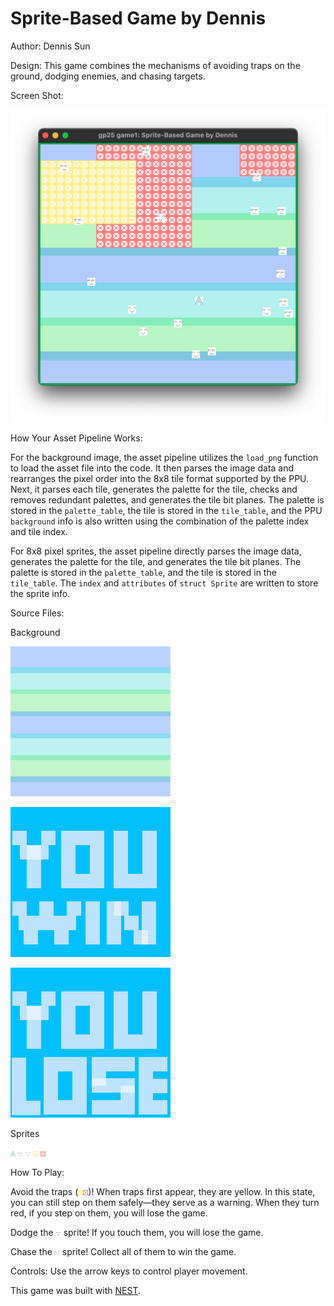 # Sprite-Based Game by Dennis

Author: Dennis Sun

Design: This game combines the mechanisms of avoiding traps on the ground, dodging enemies, and chasing targets. 

Screen Shot:

![Screen Shot](screenshot.png)

How Your Asset Pipeline Works:

For the background image, the asset pipeline utilizes the `load_png` function to load the asset file into the code. It then parses the image data and rearranges the pixel order into the 8x8 tile format supported by the PPU. Next, it parses each tile, generates the palette for the tile, checks and removes redundant palettes, and generates the tile bit planes. The palette is stored in the `palette_table`, the tile is stored in the `tile_table`, and the PPU `background` info is also written using the combination of the palette index and tile index.

For 8x8 pixel sprites, the asset pipeline directly parses the image data, generates the palette for the tile, and generates the tile bit planes. The palette is stored in the `palette_table`, and the tile is stored in the `tile_table`. The `index` and `attributes` of `struct Sprite` are written to store the sprite info.



Source Files:

Background

![background](assets/background.png)

![win](assets/win.png)

![lose](assets/lose.png)

Sprites

![player](assets/player.png) ![enemy](assets/enemy.png) ![target](assets/target.png) ![trap1](assets/trap1.png) ![trap2](assets/trap2.png)



How To Play:

Avoid the traps (![trap1](assets/trap1.png)![trap2](assets/trap2.png))! When traps first appear, they are yellow. In this state, you can still step on them safely—they serve as a warning. When they turn red, if you step on them, you will lose the game. 

Dodge the ![enemy](assets/enemy.png) sprite! If you touch them, you will lose the game.

Chase the ![target](assets/target.png) sprite! Collect all of them to win the game.

Controls: Use the arrow keys to control player movement. 



This game was built with [NEST](NEST.md).


